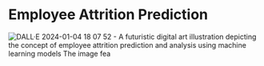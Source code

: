 # Employee Attrition Prediction
![DALL·E 2024-01-04 18 07 52 - A futuristic digital art illustration depicting the concept of employee attrition prediction and analysis using machine learning models  The image fea](https://github.com/ViswanathRajuIndukuri/Employee-Attrition-Prediction/assets/144731305/582df905-9902-45ac-a06b-2704e6d8203d)

